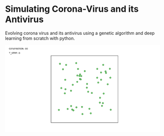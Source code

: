 # Simulating Corona-Virus and its Antivirus
Evolving corona virus and its antivirus using a genetic algorithm and deep learning from scratch with python.

![alt text](image.png)
